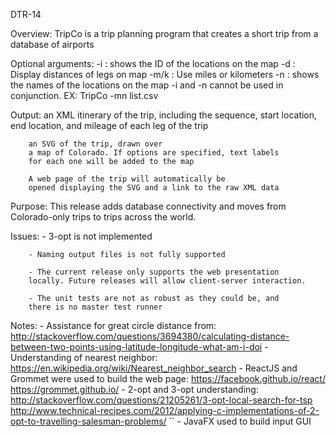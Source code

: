 DTR-14

Overview:
        TripCo is a trip planning program that creates a short trip 
        from a database of airports

Optional arguments:
            -i : shows the ID of the locations on the map
            -d : Display distances of legs on map
            -m/k : Use miles or kilometers
            -n : shows the names of the locations on the map
        -i and -n cannot be used in conjunction. 
        EX: TripCo -mn list.csv

Output:
        an XML itinerary of the trip, 
        including the sequence, start location, end location, 
        and mileage of each leg of the trip
        
        an SVG of the trip, drawn over 
        a map of Colorado. If options are specified, text labels
        for each one will be added to the map

        A web page of the trip will automatically be 
        opened displaying the SVG and a link to the raw XML data

Purpose:
        This release adds database connectivity and moves from Colorado-only
        trips to trips across the world. 
        
Issues:
        - 3-opt is not implemented
        
        - Naming output files is not fully supported
        
        - The current release only supports the web presentation
        locally. Future releases will allow client-server interaction.

        - The unit tests are not as robust as they could be, and
        there is no master test runner

Notes:
        - Assistance for great circle distance from:
            http://stackoverflow.com/questions/3694380/calculating-distance-between-two-points-using-latitude-longitude-what-am-i-doi
        - Understanding of nearest neighbor:
            https://en.wikipedia.org/wiki/Nearest_neighbor_search
        - ReactJS and Grommet were used to build the web page:
            https://facebook.github.io/react/
            https://grommet.github.io/
        - 2-opt and 3-opt understanding:
            http://stackoverflow.com/questions/21205261/3-opt-local-search-for-tsp
            http://www.technical-recipes.com/2012/applying-c-implementations-of-2-opt-to-travelling-salesman-problems/
``      - JavaFX used to build input GUI
